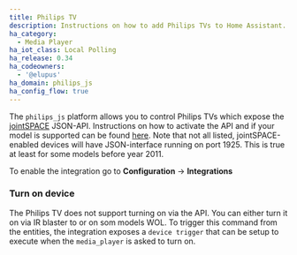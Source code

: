 ```yaml
---
title: Philips TV
description: Instructions on how to add Philips TVs to Home Assistant.
ha_category:
  - Media Player
ha_iot_class: Local Polling
ha_release: 0.34
ha_codeowners:
  - '@elupus'
ha_domain: philips_js
ha_config_flow: true
---
```


The `philips_js` platform allows you to control Philips TVs which expose the [jointSPACE](http://jointspace.sourceforge.net/) JSON-API. Instructions on how to activate the API and if your model is supported can be found [here](http://jointspace.sourceforge.net/download.html). Note that not all listed, jointSPACE-enabled devices will have JSON-interface running on port 1925. This is true at least for some models before year 2011.

To enable the integration go to **Configuration** -> **Integrations**

### Turn on device

The Philips TV does not support turning on via the API. You can either turn it on via IR blaster to or on som models WOL. To trigger this command from the entities, the integration exposes a `device trigger` that can be setup to execute when the `media_player` is asked to turn on.
